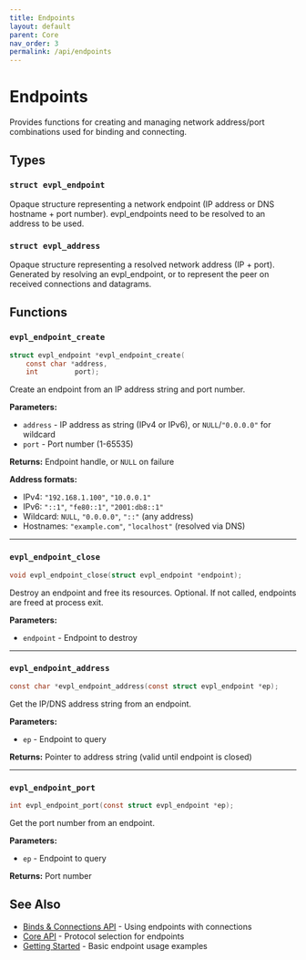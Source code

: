 ```yaml
---
title: Endpoints
layout: default
parent: Core
nav_order: 3
permalink: /api/endpoints
---
```


# Endpoints

Provides functions for creating and managing network address/port combinations used for binding and connecting.


## Types

### `struct evpl_endpoint`

Opaque structure representing a network endpoint (IP address or DNS hostname + port number).  evpl_endpoints need to be resolved to an address to be used.

### `struct evpl_address`

Opaque structure representing a resolved network address (IP + port).  Generated by resolving an evpl_endpoint, or to represent the peer on received connections and datagrams.

## Functions

### `evpl_endpoint_create`

```c
struct evpl_endpoint *evpl_endpoint_create(
    const char *address,
    int         port);
```

Create an endpoint from an IP address string and port number.

**Parameters:**
- `address` - IP address as string (IPv4 or IPv6), or `NULL`/`"0.0.0.0"` for wildcard
- `port` - Port number (1-65535)

**Returns:** Endpoint handle, or `NULL` on failure

**Address formats:**
- IPv4: `"192.168.1.100"`, `"10.0.0.1"`
- IPv6: `"::1"`, `"fe80::1"`, `"2001:db8::1"`
- Wildcard: `NULL`, `"0.0.0.0"`, `"::"` (any address)
- Hostnames: `"example.com"`, `"localhost"` (resolved via DNS)

---

### `evpl_endpoint_close`

```c
void evpl_endpoint_close(struct evpl_endpoint *endpoint);
```

Destroy an endpoint and free its resources.   Optional.  If not called, endpoints are freed at process exit.

**Parameters:**
- `endpoint` - Endpoint to destroy

---

### `evpl_endpoint_address`

```c
const char *evpl_endpoint_address(const struct evpl_endpoint *ep);
```

Get the IP/DNS address string from an endpoint.

**Parameters:**
- `ep` - Endpoint to query

**Returns:** Pointer to address string (valid until endpoint is closed)

---

### `evpl_endpoint_port`

```c
int evpl_endpoint_port(const struct evpl_endpoint *ep);
```

Get the port number from an endpoint.

**Parameters:**
- `ep` - Endpoint to query

**Returns:** Port number

## See Also

- [Binds & Connections API](/api/binds) - Using endpoints with connections
- [Core API](/api/core) - Protocol selection for endpoints
- [Getting Started](/getting-started) - Basic endpoint usage examples

